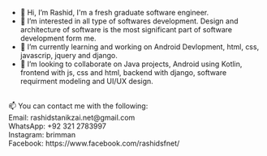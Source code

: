 - 👋 Hi, I’m Rashid, I'm a fresh graduate software engineer.
- 👀 I’m interested in all type of softwares development. Design and architecture of software is the most significant part of software development form me. 
- 🌱 I’m currently learning and working on Android Devlopment, html, css, javascrip, jquery and django. 
- 💞️ I’m looking to collaborate on Java projects, Android using Kotlin, frontend with js, css and html, backend with django, software requirment modeling and UI/UX design.
 <br>
 <div>📫 You can contact me with the following:
 <div>Email: rashidstanikzai.net@gmail.com</div>
 <div> WhatsApp: +92 321 2783997</div>
 <div>Instagram: brimman</div>
 <div>Facebook: https://www.facebook.com/rashidsfnet/</div>

<!---
hunter4923/hunter4923 is a ✨ special ✨ repository because its `README.md` (this file) appears on your GitHub profile.
You can click the Preview link to take a look at your changes.
--->
